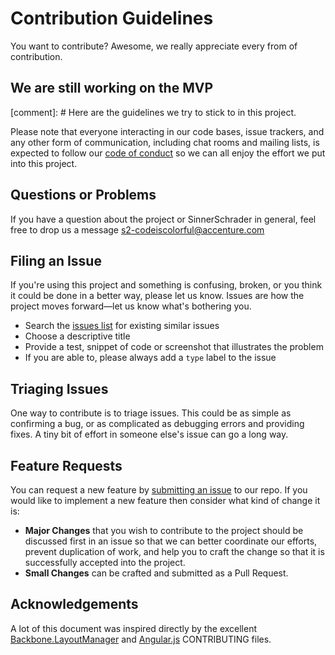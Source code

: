 # Contribution Guidelines
You want to contribute? Awesome, we really appreciate every from of contribution. 
## We are still working on the MVP
[comment]: #  Here are the guidelines we try to stick to in this project.

Please note that everyone interacting in our code bases, issue trackers, and any other form of communication, including chat rooms and mailing lists, is expected to follow our [code of conduct](https://github.com/sinnerschrader/sinnerschrader-career/blob/main/CODE_OF_CONDUCT.md) so we can all enjoy the effort we put into this project.

## Questions or Problems

If you have a question about the project or SinnerSchrader in general, feel free to drop us a message s2-codeiscolorful@accenture.com

## Filing an Issue

If you're using this project and something is confusing, broken, or you think it could be done in a better way, please let us know. Issues are how the project moves forward&mdash;let us know what's bothering you.

* Search the [issues list](https://github.com/sinnerschrader/sinnerschrader-career/issues) for existing similar issues
* Choose a descriptive title
* Provide a test, snippet of code or screenshot that illustrates the problem
* If you are able to, please always add a `type` label to the issue

## Triaging Issues

One way to contribute is to triage issues. This could be as simple as confirming a bug, or as complicated as debugging errors and providing fixes. A tiny bit of effort in someone else's issue can go a long way.

## Feature Requests

You can request a new feature by [submitting an issue](#filing-an-issue) to our repo. If you would like to implement a new feature then consider what kind of change it is:

* **Major Changes** that you wish to contribute to the project should be discussed first in an issue so that we can better coordinate our efforts, prevent duplication of work, and help you to craft the change so that it is successfully accepted into the project.
* **Small Changes** can be crafted and submitted as a Pull Request.

## Acknowledgements
A lot of this document was inspired directly by the excellent [Backbone.LayoutManager](https://github.com/tbranyen/backbone.layoutmanager/blob/master/CONTRIBUTING.md) and [Angular.js](https://github.com/angular/angular.js/blob/master/CONTRIBUTING.md#issue) CONTRIBUTING files.
